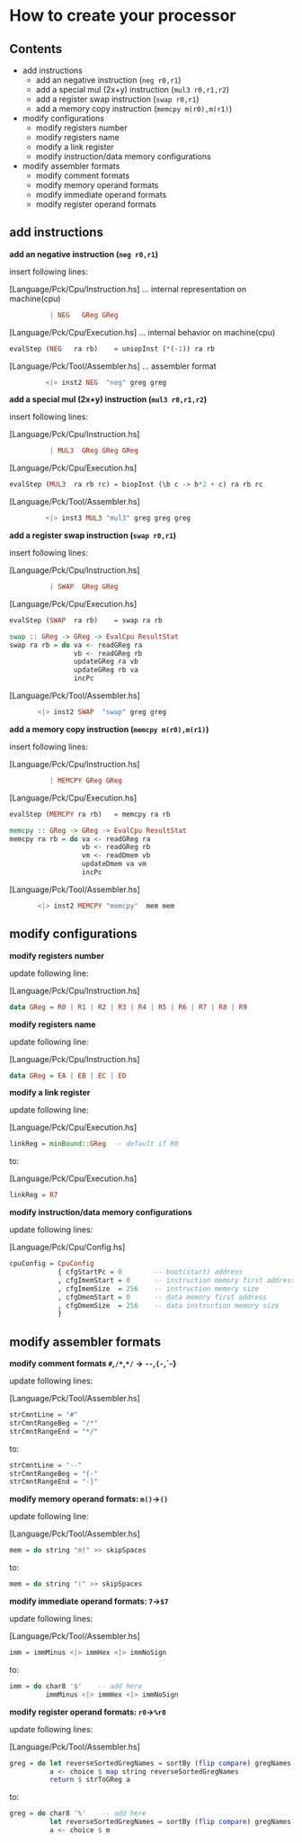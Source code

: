 How to create your processor
============================

Contents
--------
  - add instructions
    - add an negative instruction (`neg r0,r1`)
    - add a special mul (2x+y) instruction (`mul3 r0,r1,r2`)
    - add a register swap instruction (`swap r0,r1`)
    - add a memory copy instruction (`memcpy m(r0),m(r1)`)
  - modify configurations
    - modify registers number
    - modify registers name
    - modify a link register
    - modify instruction/data memory configurations
  - modify assembler formats
    - modify comment formats
    - modify memory operand formats
    - modify immediate operand formats
    - modify register operand formats



add instructions
----------------

**add an negative instruction (`neg r0,r1`)**

 insert following lines:

 [Language/Pck/Cpu/Instruction.hs] ... internal representation on machine(cpu)
  ~~~haskell
            | NEG   GReg GReg
  ~~~

 [Language/Pck/Cpu/Execution.hs] ... internal behavior on machine(cpu)
  ~~~haskell
  evalStep (NEG   ra rb)    = uniopInst (*(-1)) ra rb
  ~~~

 [Language/Pck/Tool/Assembler.hs] ... assembler format
  ~~~haskell
           <|> inst2 NEG  "neg" greg greg
  ~~~



**add a special mul (2x+y) instruction (`mul3 r0,r1,r2`)**

 insert following lines:

 [Language/Pck/Cpu/Instruction.hs]
  ~~~haskell
            | MUL3  GReg GReg GReg
  ~~~

 [Language/Pck/Cpu/Execution.hs]
  ~~~haskell
  evalStep (MUL3  ra rb rc) = biopInst (\b c -> b*2 + c) ra rb rc
  ~~~

 [Language/Pck/Tool/Assembler.hs]
  ~~~haskell
           <|> inst3 MUL3 "mul3" greg greg greg
  ~~~



**add a register swap instruction (`swap r0,r1`)**

 insert following lines:

 [Language/Pck/Cpu/Instruction.hs]
  ~~~haskell
            | SWAP  GReg GReg
  ~~~

 [Language/Pck/Cpu/Execution.hs]
  ~~~haskell
  evalStep (SWAP  ra rb)    = swap ra rb
  ~~~
  ~~~haskell
  swap :: GReg -> GReg -> EvalCpu ResultStat
  swap ra rb = do va <- readGReg ra
                  vb <- readGReg rb
                  updateGReg ra vb
                  updateGReg rb va
                  incPc
  ~~~

 [Language/Pck/Tool/Assembler.hs]
  ~~~haskell
         <|> inst2 SWAP  "swap" greg greg
  ~~~



**add a memory copy instruction (`memcpy m(r0),m(r1)`)**

 insert following lines:

 [Language/Pck/Cpu/Instruction.hs]
  ~~~haskell
            | MEMCPY GReg GReg
  ~~~

 [Language/Pck/Cpu/Execution.hs]
  ~~~haskell
  evalStep (MEMCPY ra rb)   = memcpy ra rb
  ~~~
  ~~~haskell
  memcpy :: GReg -> GReg -> EvalCpu ResultStat
  memcpy ra rb = do va <- readGReg ra
                    vb <- readGReg rb
                    vm <- readDmem vb
                    updateDmem va vm
                    incPc
  ~~~

 [Language/Pck/Tool/Assembler.hs]
  ~~~haskell
         <|> inst2 MEMCPY "memcpy"  mem mem
  ~~~




modify configurations
---------------------

**modify registers number**

 update following line:  

 [Language/Pck/Cpu/Instruction.hs]
  ~~~haskell
  data GReg = R0 | R1 | R2 | R3 | R4 | R5 | R6 | R7 | R8 | R9
  ~~~



**modify registers name**

 update following line:  

 [Language/Pck/Cpu/Instruction.hs]
  ~~~haskell
  data GReg = EA | EB | EC | ED
  ~~~



**modify a link register**

 update following line:  

 [Language/Pck/Cpu/Execution.hs]
  ~~~haskell
  linkReg = minBound::GReg  -- default if R0
  ~~~

 to:  

 [Language/Pck/Cpu/Execution.hs]
  ~~~haskell
  linkReg = R7
  ~~~



**modify instruction/data memory configurations**

 update following lines:  

 [Language/Pck/Cpu/Config.hs]
  ~~~haskell
  cpuConfig = CpuConfig
              { cfgStartPc = 0        -- boot(start) address
              , cfgImemStart = 0      -- instruction memory first address
              , cfgImemSize  = 256    -- instruction memory size
              , cfgDmemStart = 0      -- data memory first address
              , cfgDmemSize  = 256    -- data instruction memory size
              }
  ~~~




modify assembler formats
------------------------

**modify comment formats `#`,`/*`,`*/` -> `--`,`{-`,`-}**

 update following lines:  

 [Language/Pck/Tool/Assembler.hs]
  ~~~haskell
  strCmntLine = "#"
  strCmntRangeBeg = "/*"
  strCmntRangeEnd = "*/"
  ~~~

 to:  

  ~~~haskell
  strCmntLine = "--"
  strCmntRangeBeg = "{-"
  strCmntRangeEnd = "-}"
  ~~~



**modify memory operand formats: `m()`->`()`**

 update following line:  

 [Language/Pck/Tool/Assembler.hs]
  ~~~haskell
  mem = do string "m(" >> skipSpaces
  ~~~

 to:  

  ~~~haskell
  mem = do string "(" >> skipSpaces
  ~~~



**modify immediate operand formats: `7`->`$7`**

 update following lines:  

 [Language/Pck/Tool/Assembler.hs]
  ~~~haskell
  imm = immMinus <|> immHex <|> immNoSign
  ~~~

 to:  

  ~~~haskell
  imm = do char8 '$'    -- add here
           immMinus <|> immHex <|> immNoSign
  ~~~



**modify register operand formats: `r0`->`%r0`**

 update following lines:  

 [Language/Pck/Tool/Assembler.hs]
  ~~~haskell
  greg = do let reverseSortedGregNames = sortBy (flip compare) gregNames
            a <- choice $ map string reverseSortedGregNames
            return $ strToGReg a
  ~~~

 to:  

  ~~~haskell
  greg = do char8 '%'    -- add here
            let reverseSortedGregNames = sortBy (flip compare) gregNames
            a <- choice $ m
  ~~~

